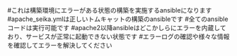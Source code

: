 #これは構築環境にエラーがある状態の構築を実施するansibleになります
#apache_seika.ymlは正しいトムキャットの構築のansibleです
#全てのansibleコードは実行可能です
#apache2以降ansibleはどこかしらにエラーを内蔵しており、サービスが正常に起動できない状態です
#エラーログの確認や様々な情報を確認してエラーを解決してください
